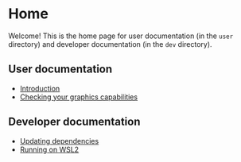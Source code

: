 # Home

Welcome! This is the home page for user documentation (in the `user` directory) and developer documentation (in the `dev` directory).


## User documentation

-   [Introduction](user/intro.md)
-   [Checking your graphics capabilities](user/checking_capabilities.md)


## Developer documentation

-   [Updating dependencies](dev/updating_deps.md)
-   [Running on WSL2](dev/running_on_wsl2.md)
